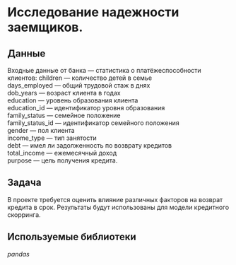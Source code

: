 # Исследование надежности заемщиков.


## Данные

Входные данные от банка — статистика о платёжеспособности клиентов:
children — количество детей в семье  
days_employed — общий трудовой стаж в днях  
dob_years — возраст клиента в годах    
education — уровень образования клиента  
education_id — идентификатор уровня образования  
family_status — семейное положение  
family_status_id — идентификатор семейного положения  
gender — пол клиента  
income_type — тип занятости  
debt — имел ли задолженность по возврату кредитов  
total_income — ежемесячный доход  
purpose — цель получения кредита.

## Задача

В проекте требуется оценить влияние различных факторов на возврат кредита в срок.
Результаты будут использованы для модели кредитного скорринга.  

## Используемые библиотеки
*pandas*
